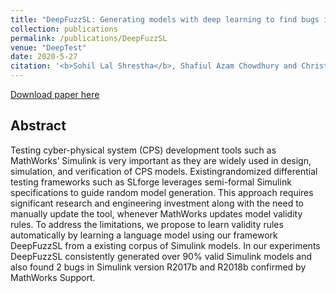 ```yaml
---
title: "DeepFuzzSL: Generating models with deep learning to find bugs in the Simulink toolchain. "
collection: publications
permalink: /publications/DeepFuzzSL
venue: "DeepTest"
date: 2020-5-27
citation: '<b>Sohil Lal Shrestha</b>, Shafiul Azam Chowdhury and Christoph Csallner. "DeepFuzzSL: Generating models with deep learning to find bugs in the Simulink toolchain." Proc. 2nd Workshop on Testing for Deep Learning and Deep Learning for Testing (DeepTest), 2020.'
---
```

[Download paper here](http://ranger.uta.edu/~csallner/papers/Shrestha20DeepFuzzSL.pdf) 

## Abstract
Testing cyber-physical system (CPS) development tools such as MathWorks’ Simulink is very important as they are widely used
in design, simulation, and verification of CPS models. Existingrandomized differential testing frameworks such as SLforge leverages semi-formal Simulink specifications to guide random model generation. This approach requires significant research and engineering investment along with the need to manually update the tool, whenever MathWorks updates model validity rules. To address the limitations, we propose to learn validity rules automatically by learning a language model using our framework DeepFuzzSL from a existing corpus of Simulink models. In our experiments DeepFuzzSL consistently generated over 90% valid Simulink models and also found 2 bugs in Simulink version R2017b and R2018b confirmed by MathWorks Support.


